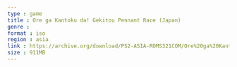 ```yaml
---
type : game
title : Ore ga Kantoku da! Gekitou Pennant Race (Japan)
genre : 
format : iso
region : asia
link : https://archive.org/download/PS2-ASIA-ROMS321COM/Ore%20ga%20Kantoku%20da%21%20Gekitou%20Pennant%20Race%20%28Japan%29.7z
size : 911MB
---
```

